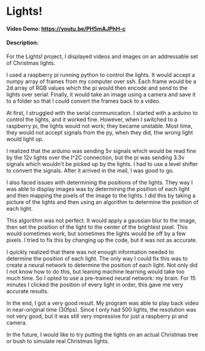 # Lights!
#### Video Demo:  https://youtu.be/PH5mAJPhH-c
#### Description:

For the Lights! project, I displayed videos and images on an addressable set of Christmas lights. 

I used a raspberry pi running python to control the lights. It would accept a numpy array of frames from my computer over ssh. Each frame would be a 2d array of RGB values which the pi would then encode and send to the lights over serial. Finally, it would take an image using a camera and save it to a folder so that I could convert the frames back to a video. 

At first, I struggled with the serial communication. I started with a arduino to control the lights, and it worked fine. However, when I switched to a raspberry pi, the lights would not work; they became unstable. Most time, they would not accept signals from the py, when they did, thw wrong light would light up. 

I realized that the arduino was sending 5v signals which would be read fine by the 12v lights over the I^2C connection, but the pi was sending 3.3v signals which wouldn't be picked up by the lights. I had to use a level shifter to convert the signals. After it arrived in the mail, I was good to go.

I also faced issues with determining the positions of the lights. They way I was able to display images was by determining the position of each light and then mapping the pixels of the image to the lights. I did this by taking a picture of the lights and then using an algorithm to determine the position of each light. 

This algorithm was not perfect. It would apply a gaussian blur to the image, then set the position of the light to the center of the brightest pixel. This would sometimes work, but sometimes the lights would be off by a few pixels. I tried to fix this by changing up the code, but it was not as accurate.

I quickly realized that there was not enough information needed to determine the position of each light. The only way I could fix this was to create a neural network to determine the position of each light. Not only did I not know how to do this, but leaning machine learning would take too much time. So I opted to use a pre-trained neural network: my brain. For 15 minutes I clicked the position of every light in order, this gave me very accurate results.

In the end, I got a very good result. My program was able to play back video in near-original time (30fps). Since I only had 500 lights, the resolution was not very good, but it was still very impressive for just a raspberry pi and camera.

In the future, I would like to try putting the lights on an actual Christmas tree or bush to simulate real Christmas lights. 